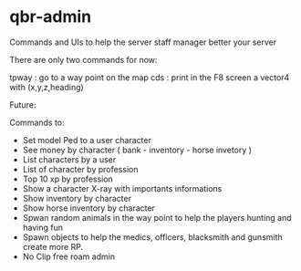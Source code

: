 # qbr-admin
Commands and UIs to help the server staff manager better your server

There are only two commands for now:

tpway : go to a way point on the map
cds : print in the F8 screen a vector4 with (x,y,z,heading)

Future:

Commands to:
- Set model Ped to a user character
- See money by character ( bank - inventory - horse invetory )
- List characters by a user
- List of character by profession
- Top 10 xp by profession 
- Show a character X-ray with importants informations
- Show inventory by character
- Show horse inventory by character
- Spwan random animals in the way point to help the players hunting and having fun
- Spawn objects to help the medics, officers, blacksmith and gunsmith create more RP.
- No Clip free roam admin
